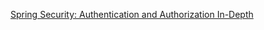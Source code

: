 
[Spring Security: Authentication and Authorization In-Depth](https://www.marcobehler.com/guides/spring-security)